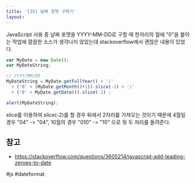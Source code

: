 ```yaml
---
title: '[JS] 날짜 포맷 구하기'
layout: 
---
```


JavaScript 사용 중 날짜 포맷을 YYYY-MM-DD로 구할 때 한자리의 월에 "0"을 붙이는 작업에 깔끔한 소스가 생각나지 않았는데 stackoverflow에서 괜찮은 내용이 있었다.

```js
var MyDate = new Date();
var MyDateString;

// YYYY/MM/DD
MyDateString = MyDate.getFullYear() + '/' 
  + ('0' + (MyDate.getMonth()+1)).slice(-2) + '/'
  + ('0' + MyDate.getDate()).slice(-2) ;

alert(MyDateString);
```

slice를 이용하여 slice(-2)를 할 경우 뒤에서 2자리를 가져오는 것이기 때문에 
4월일 경우 "04" -> "04", 10월의 경우 "010" -> "10" 으로 뒷 두 자리를 돌려준다.

## 참고

* https://stackoverflow.com/questions/3605214/javascript-add-leading-zeroes-to-date

#js #dateformat